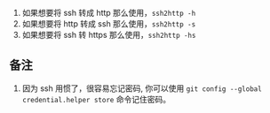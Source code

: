 ```
```

1. 如果想要将 ssh 转成 http 那么使用，`ssh2http -h`
2. 如果想要将 http 转成 ssh  那么使用，`ssh2http -s`
3. 如果想要将 ssh 转 https  那么使用，`ssh2http -hs`

## 备注 

1. 因为 ssh 用惯了，很容易忘记密码, 你可以使用 `git config --global credential.helper store` 命令记住密码。

